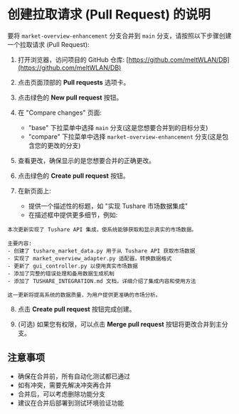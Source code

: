 # 创建拉取请求 (Pull Request) 的说明

要将 `market-overview-enhancement` 分支合并到 `main` 分支，请按照以下步骤创建一个拉取请求 (Pull Request):

1. 打开浏览器，访问项目的 GitHub 仓库: [https://github.com/meltWLAN/DB](https://github.com/meltWLAN/DB)

2. 点击页面顶部的 **Pull requests** 选项卡。

3. 点击绿色的 **New pull request** 按钮。

4. 在 "Compare changes" 页面:
   - "base" 下拉菜单中选择 `main` 分支(这是您想要合并到的目标分支)
   - "compare" 下拉菜单中选择 `market-overview-enhancement` 分支(这是包含您的更改的分支)

5. 查看更改，确保显示的是您想要合并的正确更改。

6. 点击绿色的 **Create pull request** 按钮。

7. 在新页面上:
   - 提供一个描述性的标题，如 "实现 Tushare 市场数据集成"
   - 在描述框中提供更多细节，例如:

```
本次更新实现了 Tushare API 集成，使系统能够获取和显示真实的市场数据。

主要内容:
- 创建了 tushare_market_data.py 用于从 Tushare API 获取市场数据
- 实现了 market_overview_adapter.py 适配器，转换数据格式
- 更新了 gui_controller.py 以使用真实市场数据
- 添加了完整的错误处理和备用数据生成机制
- 添加了 TUSHARE_INTEGRATION.md 文档，详细介绍了集成内容和使用方法

这一更新将提高系统的数据质量，为用户提供更准确的市场分析。
```

8. 点击 **Create pull request** 按钮完成创建。

9. (可选) 如果您有权限，可以点击 **Merge pull request** 按钮将更改合并到主分支。

## 注意事项

- 确保在合并前，所有自动化测试都已通过
- 如有冲突，需要先解决冲突再合并
- 合并后，可以考虑删除功能分支
- 建议在合并后部署到测试环境验证功能 